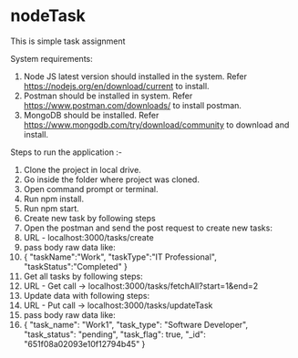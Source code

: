 # nodeTask
This is simple task assignment



System requirements:
1. Node JS latest version should installed in the system. Refer https://nodejs.org/en/download/current to install.
2. Postman should be installed in system. Refer https://www.postman.com/downloads/ to install postman.
3. MongoDB should be installed. Refer https://www.mongodb.com/try/download/community to download and install.

   
Steps to run the application :-
1. Clone the project in local drive.
2. Go inside the folder where project was cloned.
3. Open command prompt or terminal.
4. Run npm install.
5. Run npm start.
6. Create new task by following steps
7. Open the postman and send the post request to create new tasks:
8. URL - localhost:3000/tasks/create
9. pass body raw data like:
10. {
    "taskName":"Work",
    "taskType":"IT Professional",
    "taskStatus":"Completed"
}
11. Get all tasks by following steps:
12. URL - Get call -> localhost:3000/tasks/fetchAll?start=1&end=2
13. Update data with following steps:
14. URL - Put call -> localhost:3000/tasks/updateTask
15. pass body raw data like:
16. {
    "task_name": "Work1",
    "task_type": "Software Developer",
    "task_status": "pending",
    "task_flag": true,
    "_id": "651f08a02093e10f12794b45"
} 

